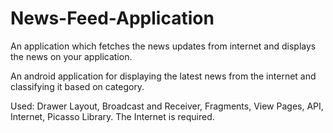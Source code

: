 # News-Feed-Application
An application which fetches the news updates from internet and displays the news on your application.

An android application for displaying the latest news from the internet and classifying it based on category.

Used: Drawer Layout, Broadcast and Receiver, Fragments, View Pages, API, Internet, Picasso Library.
The Internet is required.
